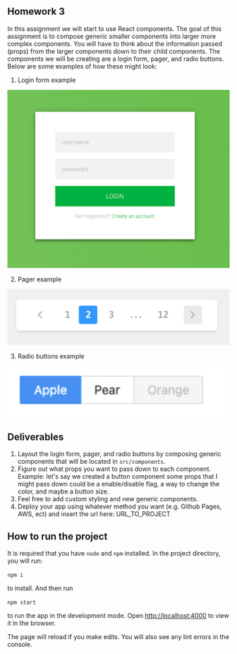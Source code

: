 ## Homework 3

In this assignment we will start to use React components. The goal of this assignment is to compose generic smaller components into larger more complex components. You will have to think about the information passed (props) from the larger components down to their child components. The components we will be creating are a login form, pager, and radio buttons. Below are some examples of how these might look:

  1. Login form example 
  
  ![login form example](images/login_form.png)

  2. Pager example
  
  ![pager example](images/pagination.png)

  3. Radio buttons example
  
  ![radio buttons](images/radio_buttons.png)


## Deliverables

1. Layout the login form, pager, and radio buttons by composing generic components that will be located in `src/components`.
2. Figure out what props you want to pass down to each component. Example: let's say we created a button component some props that I might pass down could be a enable/disable flag, a way to change the color, and maybe a button size. 
3. Feel free to add custom styling and new generic components.
4. Deploy your app using whatever method you want (e.g. Github Pages, AWS, ect) and insert the url here: URL_TO_PROJECT

## How to run the project

It is required that you have `node` and `npm` installed. In the project directory, you will run:

`npm i`

to install. And then run

`npm start`

to run the app in the development mode. Open [http://localhost:4000](http://localhost:4000) to view it in the browser.

The page will reload if you make edits. You will also see any lint errors in the console.

